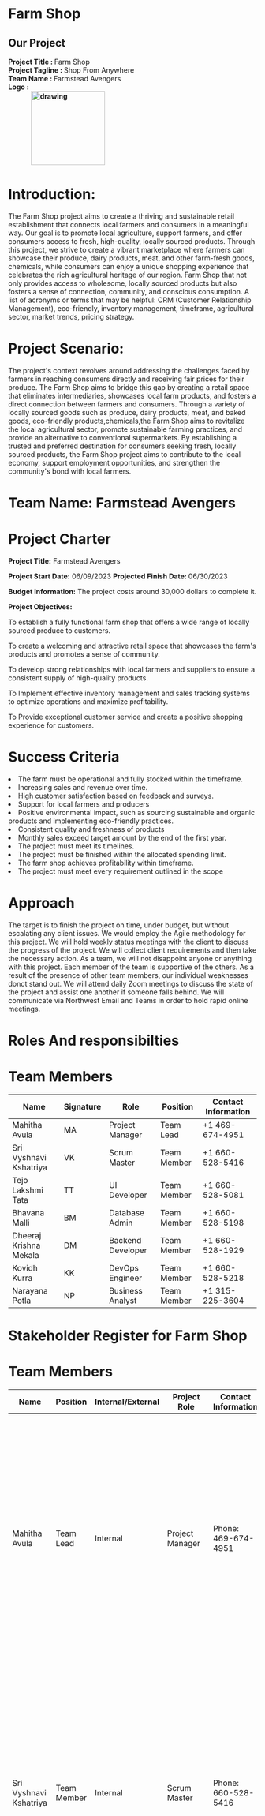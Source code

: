# Farm Shop
## Our Project
   <strong>Project Title   :   </strong> Farm Shop<br>
   <strong>Project Tagline :   </strong>Shop From Anywhere<br>
   <strong>Team Name       :   </strong>Farmstead Avengers<br>
   <strong>Logo            : <br>
    &nbsp;&nbsp;&nbsp;&nbsp;&nbsp;&nbsp;&nbsp;&nbsp; &nbsp;&nbsp;&nbsp;&nbsp;  <img class='img-circle' src="images/logo.PNG" alt="drawing" width=150px  style="border-radius:10px width=50px" />   </strong><br>

 # Introduction: 
 The Farm Shop project aims to create a thriving and sustainable retail establishment that connects local farmers and consumers in a meaningful way. Our goal is to promote local agriculture, support farmers, and offer consumers access to fresh, high-quality, locally sourced products. Through this project, we strive to create a vibrant marketplace where farmers can showcase their produce, dairy products, meat, and other farm-fresh goods, chemicals, while consumers can enjoy a unique shopping experience that celebrates the rich agricultural heritage of our region. Farm Shop that not only provides access to wholesome, locally sourced products but also fosters a sense of connection, community, and conscious consumption.
A list of acronyms or terms that may be helpful: 
CRM (Customer Relationship Management), eco-friendly, inventory management, timeframe, agricultural sector, market trends, pricing strategy.



# Project Scenario: 
 The project's context revolves around addressing the challenges faced by farmers in reaching consumers directly and receiving fair prices for their produce. The Farm Shop aims to bridge this gap by creating a retail space that eliminates intermediaries, showcases local farm products, and fosters a direct connection between farmers and consumers. Through a variety of locally sourced goods such as produce, dairy products, meat, and baked goods, eco-friendly products,chemicals,the Farm Shop aims to revitalize the local agricultural sector, promote sustainable farming practices, and provide an alternative to conventional supermarkets. By establishing a trusted and preferred destination for consumers seeking fresh, locally sourced products, the Farm Shop project aims to contribute to the local economy, support employment opportunities, and strengthen the community's bond with local farmers.

 # Team Name: Farmstead Avengers

# Project Charter
<b>Project Title:</b> Farmstead Avengers

<b>Project Start Date:</b>  06/09/2023    <b>  Projected Finish Date: </b> 06/30/2023

<b>Budget Information:</b> The project costs around 30,000 dollars to complete it.

<b>Project Objectives: </b>

To establish a fully functional farm shop that offers a wide range of locally sourced produce to customers.

To create a welcoming and attractive retail space that showcases the farm's products and promotes a sense of community.

To develop strong relationships with local farmers and suppliers to ensure a consistent supply of high-quality products.

To Implement effective inventory management and sales tracking systems to optimize operations and maximize profitability.

To Provide exceptional customer service and create a positive shopping experience for customers.

# Success Criteria
<li>The farm must be operational and fully stocked within the timeframe.</li>
<li>	Increasing sales and revenue over time.</li>
<li>	High customer satisfaction based on feedback and surveys.</li>
<li>	Support for local farmers and producers</li>
<li>	Positive environmental impact, such as sourcing sustainable and organic products and implementing eco-friendly practices.</li>
<li>	Consistent quality and freshness of products</li>
<li>Monthly sales exceed target amount by the end of the first year.</li>
<li>The project must meet its timelines.</li>
<li>The project must be finished within the allocated spending limit.</li>
<li>The farm shop achieves profitability within timeframe.</li>
<li>	The project must meet every requirement outlined in the scope</li>

# Approach
The target is to finish the project on time, under budget, but without escalating any client issues.
We would employ the Agile methodology for this project. We will hold weekly status meetings with the client to discuss the progress of the project. We will collect client requirements and then take the necessary action. As a team, we will not disappoint anyone or anything with this project. Each member of the team is supportive of the others. As a result of the presence of other team members, our individual weaknesses donot stand out. We will attend daily Zoom meetings to discuss the state of the project and assist one another if someone falls behind. We will communicate via Northwest Email and Teams in order to hold rapid online meetings.

# Roles And responsibilties
# Team Members

| Name                | Signature | Role              | Position      | Contact Information  |
|---------------------|-----------|-------------------|---------------|----------------------|
| Mahitha Avula       | MA        | Project Manager   | Team Lead     | +1 469-674-4951     |
| Sri Vyshnavi Kshatriya | VK     | Scrum Master      | Team Member   | +1 660-528-5416     |
| Tejo Lakshmi Tata   | TT        | UI Developer      | Team Member   | +1 660-528-5081     |
| Bhavana Malli       | BM        | Database Admin    | Team Member   | +1 660-528-5198     |
| Dheeraj Krishna Mekala | DM     | Backend Developer | Team Member   | +1 660-528-1929     |
| Kovidh Kurra        | KK        | DevOps Engineer   | Team Member   | +1 660-528-5218     |
| Narayana Potla      | NP        | Business Analyst  | Team Member   | +1 315-225-3604     |


# Stakeholder Register for Farm Shop
# Team Members

| Name                | Position       | Internal/External | Project Role       | Contact Information  | Description |
|---------------------|----------------|-------------------|--------------------|----------------------|-------------|
| Mahitha Avula       | Team Lead      | Internal          | Project Manager    | Phone: 469-674-4951  | A project manager is in charge of motivating a group of experts to finish tasks ahead of schedule in order to support company goals. They are responsible for choosing the members of the project team and creating or modifying project schedules to meet deadlines. |
| Sri Vyshnavi Kshatriya | Team Member  | Internal          | Scrum Master       | Phone: 660-528-5416  | The Scrum Master is in charge of forming and onboarding project teams, integrating them into the company, and articulating a distinct product vision. The project team and external parties may communicate and exchange information more easily thanks to the Scrum Master. |
| Tejo Lakshmi Tata   | Team Member    | Internal          | UI Developer       | Phone: 660-528-5081  | As a UI developer, the role is to design and develop user interfaces for digital products such as websites, web applications, mobile applications, and software. The primary focus is on creating visually appealing and user-friendly interfaces that enhance the user experience. |
| Bhavana Malli       | Team Member    | Internal          | Database Admin     | Phone: 660-528-5198  | Database admins plan and build systems that store and protect a wide range of data, such as financial data and customer shipping records. They also make sure that only authorized people can access the data. |
| Dheeraj Krishna Mekala | Team Member | Internal          | Backend Developer  | Phone: 660-528-1929  | As a backend developer, the primary responsibility is to build and maintain the server-side components of web applications and software systems. They work behind the scenes to ensure the smooth functioning, performance, and security of the application's core logic and data management. |
| Kovidh Kurra        | Team Member    | Internal          | DevOps Engineer    | Phone: 660-528-5218  | As a DevOps engineer, the role is to bridge the gap between development and operations teams by focusing on the integration, automation, and continuous improvement of software development and deployment processes. The primary goal is to ensure efficient and reliable delivery of software applications while maintaining a high level of system performance, scalability, and stability. |
| Narayana Potla      | Team Member    | Internal          | Business Analyst   | Phone: 315-225-3604  | A business analyst plays a crucial role in the success of a project by bridging the gap between business objectives and technology solutions. They are responsible for analyzing business processes, identifying areas for improvement, and proposing effective solutions to enhance efficiency, productivity, and profitability. |



# Statement of Need:
The local community currently lacks a dedicated retail space that offers a wide selection of locally sourced produce. Many consumers are increasingly seeking fresh and sustainable food options, and local farmers often struggle to reach a wider customer base. By establishing the farm shop, we aim to address these needs and provide a solution for both consumers and local farmers.

The project is necessary because:

<b>Limited access to locally sourced produce:</b> 

The community lacks a convenient and centralized location to purchase fresh, locally produced food items.

<b>Support for local farmers: </b>

Local farmers face challenges in finding markets for their products, limiting their growth and profitability. The farm shop will create an avenue for them to showcase their products and establish direct relationships with consumers.

<b>Promotion of sustainable and healthy living:</b> The farm shop will encourage the consumption of fresh and nutritious produce, promoting a healthier lifestyle for the community while reducing the environmental impact associated with long-distance transportation of food.
By addressing these needs, the farm shop project will contribute to the overall well-being of the community, strengthen the local economy, and promote sustainable agricultural practices.


# Project Approach:
The Farm Shop project will follow a systematic and well-defined approach to ensure the successful implementation.

<b>Research and Analysis:</b>
<li>Conduct a thorough analysis of the local agricultural landscape, including the availability of farms, types of products, and existing market dynamics.</li>
<li>Study consumer preferences and market trends to identify the demand for specific farm-fresh products and potential target customer segments.</li>
<b>Stakeholder Engagement:</b>
<li>	Collaborate with local farmers, agricultural organizations, and community stakeholders to understand their needs, challenges, and expectations.</li>
<li>Foster strong relationships and partnerships with farmers, ensuring their active participation and commitment to supply the Farm Shop with high-quality products. Engage with potential customers through surveys, focus groups, and community events to gather feedback, understand their preferences, and build anticipation for the Farm Shop.</li>
<b>Business Planning:</b>

</li>Define the product range, pricing strategy, and sourcing approach based on the research conducted and the preferences of target customers.</li>
<li>Identify the required resources, such as infrastructure, equipment, and staffing, and create a detailed financial plan, including cost projections, revenue forecasts, and ROI analysis.</li>

<b>Continuous Improvement and Growth:</b>

Regularly assess customer feedback, market trends, and sales data to identify areas for improvement and refine the product offerings and customer experience.
